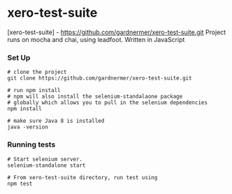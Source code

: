 # xero-test-suite

[xero-test-suite] - https://github.com/gardnermer/xero-test-suite.git
Project runs on mocha and chai, using leadfoot. Written in JavaScript

### Set Up

```shell
# clone the project
git clone https://github.com/gardnermer/xero-test-suite.git

# run npm install
# npm will also install the selenium-standalaone package
# globally which allows you to pull in the selenium dependencies
npm install

# make sure Java 8 is installed
java -version

```

### Running tests 

```shell
# Start selenium server.
selenium-standalone start

# From xero-test-suite directory, run test using
npm test

```